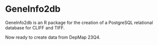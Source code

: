 # GeneInfo2db

GeneInfo2db is an R package for the creation of a PostgreSQL relational database for CLIFF and TIFF.

Now ready to create data from DepMap 23Q4. 
